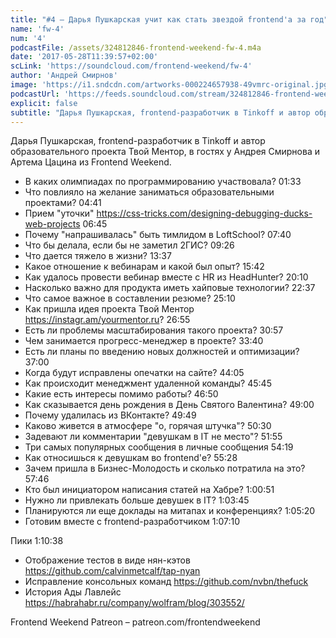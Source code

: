 ```yaml
---
title: "#4 – Дарья Пушкарская учит как стать звездой frontend'а за год"
name: 'fw-4'
num: '4'
podcastFile: /assets/324812846-frontend-weekend-fw-4.m4a
date: '2017-05-28T11:39:57+02:00'
scLink: 'https://soundcloud.com/frontend-weekend/fw-4'
author: 'Андрей Смирнов'
image: 'https://i1.sndcdn.com/artworks-000224657938-49vmrc-original.jpg'
podcastUrl: 'https://feeds.soundcloud.com/stream/324812846-frontend-weekend-fw-4.m4a'
explicit: false
subtitle: "Дарья Пушкарская, frontend-разработчик в Tinkoff и автор образовательного проекта Твой Ментор, в гостях у Андрея Смирнова и Артема Цацина из Frontend Weekend."
---
```

Дарья Пушкарская, frontend-разработчик в Tinkoff и автор образовательного проекта Твой Ментор, в гостях у Андрея Смирнова и Артема Цацина из Frontend Weekend.

- В каких олимпиадах по программированию участвовала? <timecode>01:33</timecode>
- Что повлияло на желание заниматься образовательными проектами? <timecode>04:41</timecode>
- Прием "уточки" https://css-tricks.com/designing-debugging-ducks-web-projects <timecode>06:45</timecode>
- Почему "напрашивалась" быть тимлидом в LoftSchool? <timecode>07:40</timecode>
- Что бы делала, если бы не заметил 2ГИС? <timecode>09:26</timecode>
- Что дается тяжело в жизни? <timecode>13:37</timecode>
- Какое отношение к вебинарам и какой был опыт? <timecode>15:42</timecode>
- Как удалось провести вебинар вместе с HR из HeadHunter? <timecode>20:10</timecode>
- Насколько важно для продукта иметь хайповые технологии? <timecode>22:37</timecode>
- Что самое важное в составлении резюме? <timecode>25:10</timecode>
- Как пришла идея проекта Твой Ментор https://instagr.am/yourmentor.ru? <timecode>26:55</timecode>
- Есть ли проблемы масштабирования такого проекта? <timecode>30:57</timecode>
- Чем занимается прогресс-менеджер в проекте? <timecode>33:40</timecode>
- Есть ли планы по введению новых должностей и оптимизации? <timecode>37:00</timecode>
- Когда будут исправлены опечатки на сайте? <timecode>44:05</timecode>
- Как происходит менеджмент удаленной команды? <timecode>45:45</timecode>
- Какие есть интересы помимо работы? <timecode>46:50</timecode>
- Как сказывается день рождения в День Святого Валентина? <timecode>49:00</timecode>
- Почему удалилась из ВКонтакте? <timecode>49:49</timecode>
- Каково живется в атмосфере "о, горячая штучка"? <timecode>50:30</timecode>
- Задевают ли комментарии "девушкам в IT не место"? <timecode>51:55</timecode>
- Три самых популярных сообщения в личные сообщения <timecode>54:19</timecode>
- Как относишься к девушкам во frontend'е? <timecode>55:28</timecode>
- Зачем пришла в Бизнес-Молодость и сколько потратила на это? <timecode>57:46</timecode>
- Кто был инициатором написания статей на Хабре? <timecode>1:00:51</timecode>
- Нужно ли привлекать больше девушек в IT? <timecode>1:03:45</timecode>
- Планируются ли еще доклады на митапах и конференциях? <timecode>1:05:20</timecode>
- Готовим вместе с frontend-разработчиком <timecode>1:07:10</timecode>

Пики <timecode>1:10:38</timecode>
- Отображение тестов в виде нян-кэтов https://github.com/calvinmetcalf/tap-nyan
- Исправление консольных команд https://github.com/nvbn/thefuck
- История Ады Лавлейс https://habrahabr.ru/company/wolfram/blog/303552/

Frontend Weekend Patreon – patreon.com/frontendweekend